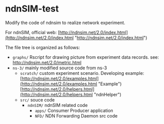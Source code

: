 # ndnSIM-test
Modify the code of ndnsim to realize network experiment.

For ndnSIM, official web: [http://ndnsim.net/2.0/index.html](http://ndnsim.net/2.0/index.html "http://ndnsim.net/2.0/index.html")

The file tree is organized as follows:

* `graphs/` Rscript for drawing picture from experiment data records. see: [http://ndnsim.net/2.0/metric.html ](http://ndnsim.net/2.0/metric.html "http://ndnsim.net/2.0/metric.html")
* `ns-3/` mainly modified source code from ns-3
	* `scratch/` custom experiment scenario. Developing example: [http://ndnsim.net/2.0/examples.html](http://ndnsim.net/2.0/examples.html "Example") [http://ndnsim.net/2.0/helpers.html](http://ndnsim.net/2.0/helpers.html "ndnHelper")
	* `src/` souce code
		* `ndnSIM/` ndnSIM related code
			* `apps/` Consumer Producer application
			* `NFD/`  NDN Forwarding Daemon src code


